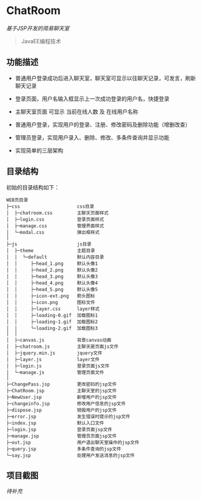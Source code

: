 # ChatRoom

*基于JSP开发的简易聊天室*

>JavaEE编程技术

## 功能描述

* 普通用户登录成功后进入聊天室，聊天室可显示以往聊天记录，可发言，刷新聊天记录

* 登录页面，用户名输入框显示上一次成功登录的用户名，快捷登录

* 主聊天室页面 可显示 当前在线人数 及 在线用户名称

* 普通用户登录，实现用户的登录、注册、修改密码及删除功能（增删改查）

* 管理员登录，实现用户录入、删除、修改、多条件查询并显示功能

* 实现简单的三层架构

## 目录结构

初始的目录结构如下：

~~~
WEB页目录
├─css                     css目录
│  ├─chatroom.css         主聊天页面样式
│  ├─login.css            登录页面样式
│  ├─manage.css           管理界面样式
│  └─modal.css            弹出框样式
│
├─js                      js目录
│  ├─theme                主题目录
│  │  └─default           默认内容目录
│  │     ├─head_1.png     默认头像1
│  │     ├─head_2.png     默认头像2
│  │     ├─head_3.png     默认头像3
│  │     ├─head_4.png     默认头像4
│  │     ├─head_5.png     默认头像5
│  │     ├─icon-ext.png   箭头图标
│  │     ├─icon.png       图标文件
│  │     ├─layer.css      layer样式
│  │     ├─loading-0.gif  加载图标1
│  │     ├─loading-1.gif  加载图标2
│  │     └─loading-2.gif  加载图标3
│  │
│  ├─canvas.js            背景canvas动画
│  ├─chatroom.js          主聊天是页面js文件
│  ├─jquery.min.js        jquery文件
│  ├─layer.js             layer文件
│  ├─login.js             登录页面js文件
│  └─manage.js            管理页面文件
│
├─ChangePass.jsp          更改密码的jsp文件
├─ChatRoom.jsp            主聊天室的jsp文件
├─NewUser.jsp             新增用户的jsp文件
├─changeinfo.jsp          修改用户信息的jsp文件
├─dispose.jsp             销毁用户的jsp文件
├─error.jsp               发生错误时提示的jsp文件
├─index.jsp               默认入口文件
├─login.jsp               登录页面jsp文件
├─manage.jsp              管理员页面jsp文件
├─out.jsp                 用户退出聊天室操作的jsp文件
├─query.jsp               多条件查询的jsp文件
└─say.jsp                 处理用户发送消息的jsp文件
~~~

## 项目截图

*待补充*
